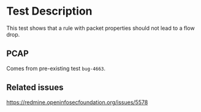 # Test Description

This test shows that a rule with packet properties should not lead to a flow drop.

## PCAP

Comes from pre-existing test `bug-4663`.

## Related issues

https://redmine.openinfosecfoundation.org/issues/5578
